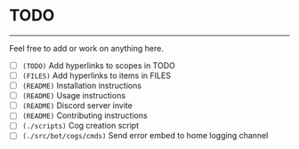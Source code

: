 # TODO

---

Feel free to add or work on anything here.

-   [ ] `(TODO)` Add hyperlinks to scopes in TODO
-   [ ] `(FILES)` Add hyperlinks to items in FILES
-   [ ] `(README)` Installation instructions
-   [ ] `(README)` Usage instructions
-   [ ] `(README)` Discord server invite
-   [ ] `(README)` Contributing instructions
-   [ ] `(./scripts)` Cog creation script
-   [ ] `(./src/bot/cogs/cmds)` Send error embed to home logging channel
